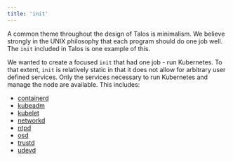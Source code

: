 ```yaml
---
title: 'init'
---
```


A common theme throughout the design of Talos is minimalism.
We believe strongly in the UNIX philosophy that each program should do one job well.
The `init` included in Talos is one example of this.

We wanted to create a focused `init` that had one job - run Kubernetes.
To that extent, `init` is relatively static in that it does not allow for arbitrary user defined services.
Only the services necessary to run Kubernetes and manage the node are available.
This includes:

- [containerd](/docs/components/containerd)
- [kubeadm](/docs/components/kubeadm)
- [kubelet](https://kubernetes.io/docs/concepts/overview/components/)
- [networkd](/docs/components/networkd)
- [ntpd](/docs/components/ntpd)
- [osd](/docs/components/osd)
- [trustd](/docs/components/trustd)
- [udevd](/docs/components/udevd)
